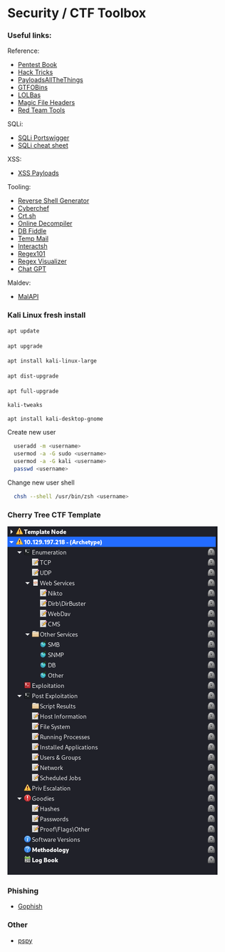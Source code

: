 # Security / CTF Toolbox

### Useful links:

Reference:
- [Pentest Book](https://pentestbook.six2dez.com)
- [Hack Tricks](https://book.hacktricks.xyz/welcome/readme)
- [PayloadsAllTheThings](https://github.com/swisskyrepo/PayloadsAllTheThings)
- [GTFOBins](https://gtfobins.github.io/)
- [LOLBas](https://lolbas-project.github.io/)
- [Magic File Headers](https://en.wikipedia.org/wiki/List_of_file_signatures)
- [Red Team Tools](https://github.com/A-poc/RedTeam-Tools)

SQLi:
- [SQLi Portswigger](https://portswigger.net/web-security/sql-injection/cheat-sheet)
- [SQLi cheat sheet](https://www.invicti.com/blog/web-security/sql-injection-cheat-sheet/)


XSS:
- [XSS Payloads](https://github.com/payloadbox/xss-payload-list)

Tooling:
- [Reverse Shell Generator](https://www.revshells.com/)
- [Cyberchef](https://gchq.github.io/CyberChef/)
- [Crt.sh](https://crt.sh/)
- [Online Decompiler](https://dogbolt.org/)
- [DB Fiddle](https://www.db-fiddle.com/)
- [Temp Mail](https://temp-mail.org/)
- [Interactsh](https://app.interactsh.com/#/)
- [Regex101](https://regex101.com/)
- [Regex Visualizer](https://jex.im/regulex/)
- [Chat GPT](https://openai.com/blog/chatgpt/)

Maldev:
- [MalAPI](https://malapi.io/)


### Kali Linux fresh install

```bash
apt update

apt upgrade

apt install kali-linux-large

apt dist-upgrade

apt full-upgrade
```

```bash
kali-tweaks
```


```bash
apt install kali-desktop-gnome
```

Create new user
```bash
  useradd -m <username>
  usermod -a -G sudo <username>
  usermod -a -G kali <username>
  passwd <username>
```

Change new user shell
```bash
  chsh --shell /usr/bin/zsh <username>
```
  




### Cherry Tree CTF Template

![alt text](https://github.com/rottaj/config/blob/master/sec/cherry_tree_screenshot.png)



### Phishing 

- [Gophish](https://getgophish.com/)



### Other

- [pspy](https://github.com/DominicBreuker/pspy)
